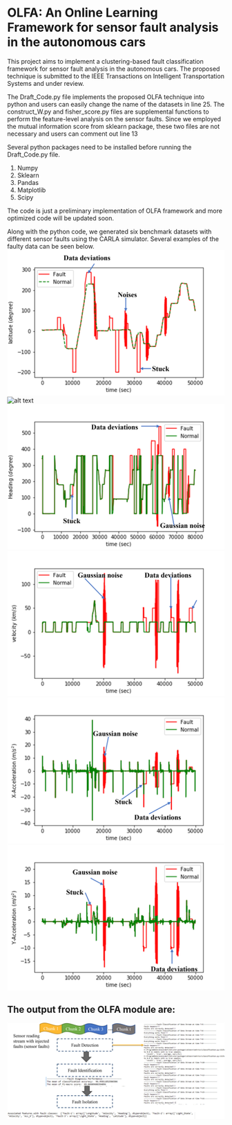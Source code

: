 # OLFA: An Online Learning Framework for sensor fault analysis in the autonomous cars
This project aims to implement a clustering-based fault classification framework for sensor fault analysis in the autonomous cars. The proposed technique is submitted to the IEEE Transactions on Intelligent Transportation Systems and under review. 

The Draft_Code.py file implements the proposed OLFA technique into python and users can easily change the name of the datasets in line 25. The construct_W.py and fisher_score.py files are supplemental functions to perform the feature-level analysis on the sensor faults. Since we employed the mutual information score from sklearn package, these two files are not necessary and users can comment out line 13

Several python packages need to be installed before running the Draft_Code.py file.
1. Numpy
2. Sklearn
3. Pandas
4. Matplotlib
5. Scipy

The code is just a preliminary implementation of OLFA framework and more optimized code will be updated soon.

Along with the python code, we generated six benchmark datasets with different sensor faults using the CARLA simulator. Several examples of the faulty data can be seen below. 
![alt text](https://github.com/XuyangAbert/OLFA/blob/main/Plots/Latitude-SS.png)
![alt text](https://github.com/XuyangAbert/OLFA/blob/main/Plots/Longitude-SS.png)
![alt text](https://github.com/XuyangAbert/OLFA/blob/main/Plots/Heading-SS.png)
![alt text](https://github.com/XuyangAbert/OLFA/blob/main/Plots/Velocity-SS.png)
![alt text](https://github.com/XuyangAbert/OLFA/blob/main/Plots/AccX-SS.png)
![alt text](https://github.com/XuyangAbert/OLFA/blob/main/Plots/AccY-SS.png)

## The output from the OLFA module are:
![alt text](https://github.com/XuyangAbert/OLFA/blob/main/Output.png)
